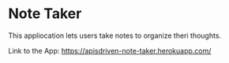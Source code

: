 # Note Taker

This appliocation lets users take notes to organize theri thoughts.

Link to the App:
https://apisdriven-note-taker.herokuapp.com/
